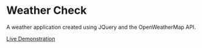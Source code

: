 # Weather Check

A weather application created using JQuery and the OpenWeatherMap API.

[Live Demonstration](http://fiacre.io/demo/weathercheck/)
